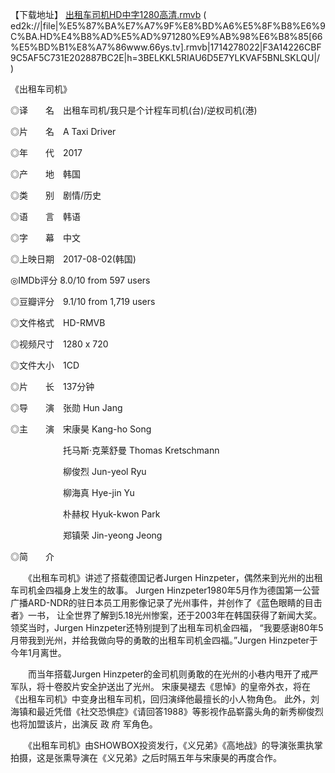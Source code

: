 【下载地址】
[出租车司机HD中字1280高清.rmvb](ed2k://|file|%E5%87%BA%E7%A7%9F%E8%BD%A6%E5%8F%B8%E6%9C%BA.HD%E4%B8%AD%E5%AD%971280%E9%AB%98%E6%B8%85[66%E5%BD%B1%E8%A7%86www.66ys.tv].rmvb|1714278022|F3A14226CBF9C5AF5C731E202887BC2E|h=3BELKKL5RIAU6D5E7YLKVAF5BNLSKLQU|/
) ( ed2k://|file|%E5%87%BA%E7%A7%9F%E8%BD%A6%E5%8F%B8%E6%9C%BA.HD%E4%B8%AD%E5%AD%971280%E9%AB%98%E6%B8%85[66%E5%BD%B1%E8%A7%86www.66ys.tv].rmvb|1714278022|F3A14226CBF9C5AF5C731E202887BC2E|h=3BELKKL5RIAU6D5E7YLKVAF5BNLSKLQU|/
 ) 

《出租车司机》

◎译　　名　出租车司机/我只是个计程车司机(台)/逆权司机(港)

◎片　　名　A Taxi Driver

◎年　　代　2017

◎产　　地　韩国

◎类　　别　剧情/历史

◎语　　言　韩语

◎字　　幕　中文

◎上映日期　2017-08-02(韩国)

◎IMDb评分  8.0/10 from 597 users

◎豆瓣评分　9.1/10 from 1,719 users

◎文件格式　HD-RMVB

◎视频尺寸　1280 x 720

◎文件大小　1CD

◎片　　长　137分钟

◎导　　演　张勋 Hun Jang

◎主　　演　宋康昊 Kang-ho Song

　　　　　　托马斯·克莱舒曼 Thomas Kretschmann
      
　　　　　　柳俊烈 Jun-yeol Ryu
      
　　　　　　柳海真 Hye-jin Yu
      
　　　　　　朴赫权 Hyuk-kwon Park
      
　　　　　　郑镇荣 Jin-yeong Jeong
      

◎简　　介

　　《出租车司机》讲述了搭载德国记者Jurgen Hinzpeter，偶然来到光州的出租车司机金四福身上发生的故事。
  Jurgen Hinzpeter1980年5月作为德国第一公营广播ARD-NDR的驻日本员工用影像记录了光州事件，并创作了《蓝色眼睛的目击者》一书，
  让全世界了解到5.18光州惨案，还于2003年在韩国获得了新闻大奖。领奖当时，Jurgen Hinzpeter还特别提到了出租车司机金四福，
  “我要感谢80年5月带我到光州，并给我做向导的勇敢的出租车司机金四福。”Jurgen Hinzpeter于今年1月离世。

　　而当年搭载Jurgen Hinzpeter的金司机则勇敢的在光州的小巷内甩开了戒严军队，将十卷胶片安全护送出了光州。
  宋康昊褪去《思悼》的皇帝外衣，将在《出租车司机》中变身出租车司机，回归演绎他最擅长的小人物角色。
  此外，刘海镇和最近凭借《社交恐惧症》《请回答1988》等影视作品崭露头角的新秀柳俊烈也将加盟该片，出演反 政 府 军角色。

　　《出租车司机》由SHOWBOX投资发行，《义兄弟》《高地战》的导演张熏执掌拍摄，这是张熏导演在《义兄弟》之后时隔五年与宋康昊的再度合作。




